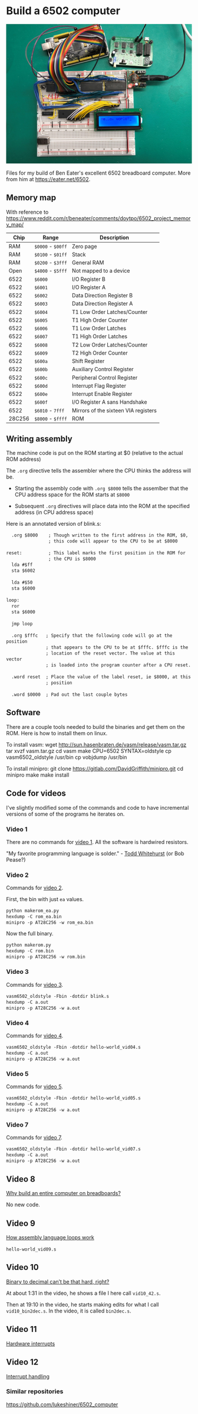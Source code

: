 # Build a 6502 computer

![My 6502](6502s.jpg)


Files for my build of Ben Eater's excellent 6502 breadboard computer. More
from him at https://eater.net/6502.

## Memory map

With reference to https://www.reddit.com/r/beneater/comments/doytpo/6502_project_memory_map/

| Chip | Range | Description |
| --- | --- | --- |
| RAM | `$0000` - `$00ff` | Zero page |
| RAM | `$0100` - `$01ff` | Stack |
| RAM | `$0200` - `$3fff` | General RAM |
| Open | `$4000` - `$5fff` | Not mapped to a device |
| 6522 | `$6000` | I/O Register B |
| 6522 | `$6001` | I/O Register A |
| 6522 | `$6002` | Data Direction Register B |
| 6522 | `$6003` | Data Direction Register A |
| 6522 | `$6004` | T1 Low Order Latches/Counter |
| 6522 | `$6005` | T1 High Order Counter |
| 6522 | `$6006` | T1 Low Order Latches |
| 6522 | `$6007` | T1 High Order Latches |
| 6522 | `$6008` | T2 Low Order Latches/Counter |
| 6522 | `$6009` | T2 High Order Counter |
| 6522 | `$600a` | Shift Register |
| 6522 | `$600b` | Auxiliary Control Register |
| 6522 | `$600c` | Peripheral Control Register |
| 6522 | `$600d` | Interrupt Flag Register |
| 6522 | `$600e` | Interrupt Enable Register |
| 6522 | `$600f` | I/O Register A sans Handshake |
| 6522 | `$6010` - `7fff` | Mirrors of the sixteen VIA registers |
| 28C256 | `$8000` - `$ffff` | ROM |


## Writing assembly

The machine code is put on the ROM starting at $0 (relative to the actual ROM address)

The `.org` directive tells the assembler where the CPU thinks the address will be.

- Starting the assembly code with `.org $8000` tells the assemlber that the CPU address space for the ROM starts at `$8000`

- Subsequent `.org` directives will place data into the ROM at the specified address (in CPU address space)

Here is an annotated version of blink.s:

      .org $8000    ; Though written to the first address in the ROM, $0,
                    ; this code will appear to the CPU to be at $8000

    reset:          ; This label marks the first position in the ROM for
                    ; the CPU is $8000
      lda #$ff
      sta $6002

      lda #$50
      sta $6000

    loop:
      ror
      sta $6000

      jmp loop

      .org $fffc   ; Specify that the following code will go at the position
                   ; that appears to the CPU to be at $fffc. $fffc is the
                   ; location of the reset vector. The value at this vector
                   ; is loaded into the program counter after a CPU reset.

      .word reset  ; Place the value of the label reset, ie $8000, at this
                   ; position

      .word $0000  ; Pad out the last couple bytes


## Software

There are a couple tools needed to build the binaries and get them on the ROM. Here is how to install them on linux.

To install vasm:
    wget http://sun.hasenbraten.de/vasm/release/vasm.tar.gz
    tar xvzf vasm.tar.gz
    cd vasm
    make CPU=6502 SYNTAX=oldstyle
    cp vasm6502_oldstyle /usr/bin
    cp vobjdump /usr/bin


To install minipro:
    git clone https://gitlab.com/DavidGriffith/minipro.git
    cd minipro
    make
    make install


## Code for videos

I've slightly modified some of the commands and code to have incremental
versions of some of the programs he iterates on.

### Video 1

There are no commands for [video 1](https://www.youtube.com/watch?v=yl8vPW5hydQ).
All the software is hardwired resistors.

"My favorite programming language is solder." - [Todd Whitehurst](https://www.google.com/books/edition/The_Art_and_Science_of_Analog_Circuit_De/SPwqg7qpFWUC?hl=en&gbpv=1&dq=bob%20pease%20richard%20feynman&pg=PA41&printsec=frontcover) (or Bob Pease?)


### Video 2

Commands for [video 2](https://www.youtube.com/watch?v=yl8vPW5hydQ).

First, the bin with just `ea` values.

    python makerom_ea.py
    hexdump -C rom_ea.bin
    minipro -p AT28C256 -w rom_ea.bin

Now the full binary.

    python makerom.py
    hexdump -C rom.bin
    minipro -p AT28C256 -w rom.bin

### Video 3

Commands for [video 3](https://www.youtube.com/watch?v=oO8_2JJV0B4).

    vasm6502_oldstyle -Fbin -dotdir blink.s
    hexdump -C a.out
    minipro -p AT28C256 -w a.out

### Video 4

Commands for [video 4](https://www.youtube.com/watch?v=oO8_2JJV0B4).

    vasm6502_oldstyle -Fbin -dotdir hello-world_vid04.s
    hexdump -C a.out
    minipro -p AT28C256 -w a.out


### Video 5

Commands for [video 5](https://www.youtube.com/watch?v=xBjQVxVxOxc).


    vasm6502_oldstyle -Fbin -dotdir hello-world_vid05.s
    hexdump -C a.out
    minipro -p AT28C256 -w a.out


### Video 7

Commands for [video 7](https://www.youtube.com/watch?v=omI0MrTWiMU).

    vasm6502_oldstyle -Fbin -dotdir hello-world_vid07.s
    hexdump -C a.out
    minipro -p AT28C256 -w a.out

## Video 8

[Why build an entire computer on breadboards?](https://youtu.be/fCbAafKLqC8)

No new code.

## Video 9

[How assembly language loops work](https://youtu.be/ZYJIakkcLYw)

`hello-world_vid09.s`

## Video 10

[Binary to decimal can’t be that hard, right?](https://youtu.be/v3-a-zqKfgA)

At about 1:31 in the video, he shows a file I here call `vid10_42.s`.

Then at 19:10 in the video, he starts making edits for what I call `vid10_bin2dec.s`. In the video, it is called `bin2dec.s`.


## Video 11

[Hardware interrupts](https://youtu.be/DlEa8kd7n3Q)

## Video 12

[Interrupt handling](https://youtu.be/oOYA-jsWTmc)


### Similar repositories

<https://github.com/lukeshiner/6502_computer>
